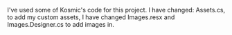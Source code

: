 I've used some of Kosmic's code for this project.
I have changed: Assets.cs, to add my custom assets, I have changed Images.resx and Images.Designer.cs to add images in.
